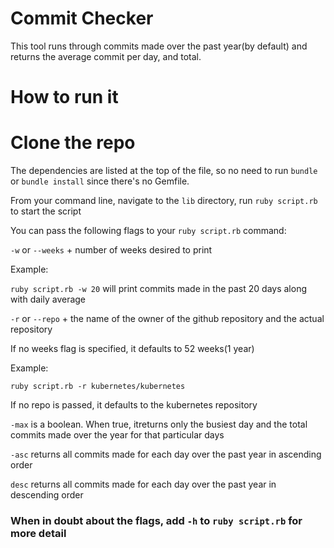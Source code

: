 # Commit Checker

This tool runs through commits made over the past year(by default) and returns
the average commit per day, and total.

# How to run it

# Clone the repo
The dependencies are listed at the top of the file, so no need to run `bundle` or `bundle install` since there's no Gemfile.

From your command line, navigate to the `lib` directory, run `ruby script.rb` to start the script

You can pass the following flags to your `ruby script.rb` command:

`-w` or `--weeks` + number of weeks desired to print

Example:

`ruby script.rb -w 20` will print commits made in the past 20 days along with daily average

`-r` or `--repo` + the name of the owner of the github repository and the actual repository

 If no weeks flag is specified, it defaults to 52 weeks(1 year)

 Example:

 `ruby script.rb -r kubernetes/kubernetes`

 If no repo is passed, it defaults to the kubernetes repository

`-max` is a boolean. When true, itreturns only the busiest day and the total commits made over the year for that particular days

`-asc` returns all commits made for each day over the past year in ascending order

`desc` returns all commits made for each day over the past year in descending order

### When in doubt about the flags, add `-h` to `ruby script.rb` for more detail
